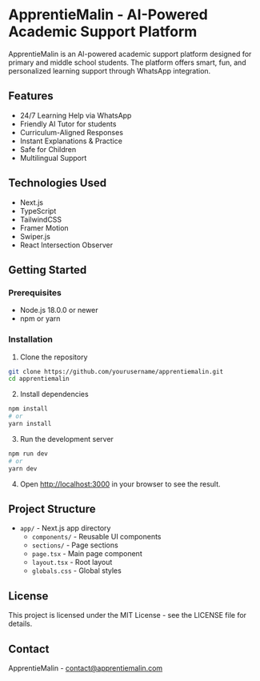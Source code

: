 # ApprentieMalin - AI-Powered Academic Support Platform

ApprentieMalin is an AI-powered academic support platform designed for primary and middle school students. The platform offers smart, fun, and personalized learning support through WhatsApp integration.

## Features

- 24/7 Learning Help via WhatsApp
- Friendly AI Tutor for students
- Curriculum-Aligned Responses
- Instant Explanations & Practice
- Safe for Children
- Multilingual Support

## Technologies Used

- Next.js
- TypeScript
- TailwindCSS
- Framer Motion
- Swiper.js
- React Intersection Observer

## Getting Started

### Prerequisites

- Node.js 18.0.0 or newer
- npm or yarn

### Installation

1. Clone the repository

```bash
git clone https://github.com/yourusername/apprentiemalin.git
cd apprentiemalin
```

2. Install dependencies

```bash
npm install
# or
yarn install
```

3. Run the development server

```bash
npm run dev
# or
yarn dev
```

4. Open [http://localhost:3000](http://localhost:3000) in your browser to see the result.

## Project Structure

- `app/` - Next.js app directory
  - `components/` - Reusable UI components
  - `sections/` - Page sections
  - `page.tsx` - Main page component
  - `layout.tsx` - Root layout
  - `globals.css` - Global styles

## License

This project is licensed under the MIT License - see the LICENSE file for details.

## Contact

ApprentieMalin - [contact@apprentiemalin.com](mailto:contact@apprentiemalin.com)
